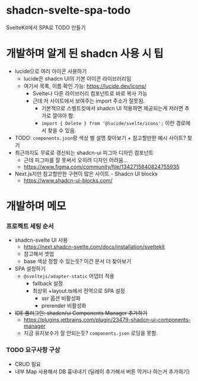 # shadcn-svelte-spa-todo

SvelteKit에서 SPA로 TODO 만들기

# 개발하며 알게 된 shadcn 사용 시 팁
- lucide으로 여러 아이콘 사용하기
  - lucide은 shadcn UI의 기본 아이콘 라이브러리임
  - 여기서 목록, 이름 확인 가능: https://lucide.dev/icons/
    - Svelte나 다른 라이브러리 컴포넌트로 바로 복사 가능
    - 근데 저 사이트에서 보여주는 import 주소가 잘못됨.
      - 기본적으로 스벨트킷에서 shadcn UI 적용하면 제공되는게 저러면 추가로 깔야아 함.
      - `import { Delete } from '@lucide/svelte/icons';` 이런 경로에서 찾을 수 있음.
- TODO: `components.json`랑 색상 별 설명 찾아보기 + 참고할만한 예시 사이트? 찾기
- 최근까지도 무료로 갱신되는 shadcn-ui 피그마 디자인 컴포넌트
  - 근데 피그마를 잘 못써서 오히려 디자인 어려움...
  - https://www.figma.com/community/file/1342715840824755935
- Next.js지만 참고할만한 구현이 많은 사이트 - Shadcn UI blocks
  - https://www.shadcn-ui-blocks.com/

# 개발하며 메모

### 프로젝트 세팅 순서
- shadcn-svelte UI 사용
  - https://next.shadcn-svelte.com/docs/installation/sveltekit 
  - 참고해서 셋업
  - base 색상 정할 수 있는듯? 이건 문서 더 찾아보기
- SPA 설정하기
  - `@sveltejs/adapter-static` 어댑터 적용
    - fallback 설정
    - 최상위 +layout.ts에서 전역으로 SPA 설정 
      - ssr 옵션 비활성화
      - prerender 비활성화
- ~~IDE 플러그인: shadcn/ui Components Manager 추가하기~~
  - https://plugins.jetbrains.com/plugin/23479-shadcn-ui-components-manager
  - 지금 유지보수가 잘 안되는듯? `components.json` 로딩을 못함.

### TODO 요구사항 구상

- CRUD 필요
- 내부 Map 사용해서 DB 흉내내기 (딜레이 추가해서 버튼 막거나 하는거 추가하기) 

